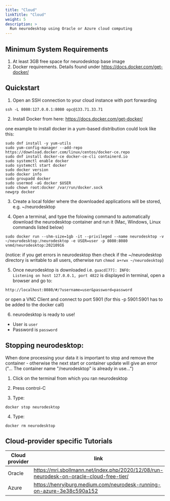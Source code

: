 ```yaml
---
title: "Cloud"
linkTitle: "Cloud"
weight: 5
description: >
  Run neurodesktop using Oracle or Azure cloud computing
---
```


## Minimum System Requirements
1. At least 3GB free space for neurodesktop base image
2. Docker requirements. Details found under https://docs.docker.com/get-docker/

## Quickstart
1. Open an SSH connection to your cloud instance with port forwarding
```
ssh -L 8080:127.0.0.1:8080 opc@133.71.33.71
```

2. Install Docker from here: https://docs.docker.com/get-docker/ 

one example to install docker in a yum-based distribution could look like this:
```
sudo dnf install -y yum-utils 
sudo yum-config-manager --add-repo https://download.docker.com/linux/centos/docker-ce.repo
sudo dnf install docker-ce docker-ce-cli containerd.io
sudo systemctl enable docker
sudo systemctl start docker
sudo docker version
sudo docker info
sudo groupadd docker
sudo usermod -aG docker $USER
sudo chown root:docker /var/run/docker.sock
newgrp docker
```

3. Create a local folder where the downloaded applications will be stored, e.g. ~/neurodesktop

4. Open a terminal, and type the folowing command to automatically download the neurodesktop container and run it (Mac, Windows, Linux commands listed below) 

```
sudo docker run --shm-size=1gb -it --privileged --name neurodesktop -v ~/neurodesktop:/neurodesktop -e USER=user -p 8080:8080 vnmd/neurodesktop:20210916
```
(notice: if you get errors in neurodesktop then check if the ~/neurodesktop directory is writable to all users, otherwise run `chmod a+rwx ~/neurodesktop`)

5. Once neurodesktop is downloaded i.e. `guacd[77]: INFO:        Listening on host 127.0.0.1, port 4822` is displayed in terminal, open a browser and go to:
```
http://localhost:8080/#/?username=user&password=password
```
or open a VNC Client and connect to port 5901 (for this -p 5901:5901 has to be added to the docker call)

6. neurodesktop is ready to use!
- User is `user`
- Password is `password`

## Stopping neurodesktop:
When done processing your data it is important to stop and remove the container - otherwise the next start or container update will give an error ("... The container name "/neurodesktop" is already in use...")
1. Click on the terminal from which you ran neurodesktop

2. Press control-C

3. Type:
```
docker stop neurodesktop
```
4. Type:
```
docker rm neurodesktop
```


## Cloud-provider specific Tutorials 
| Cloud provider | link                                                                                    |
|----------------|-----------------------------------------------------------------------------------------|
| Oracle         | https://mri.sbollmann.net/index.php/2020/12/08/run-neurodesk-on-oracle-cloud-free-tier/ |
| Azure          | https://henryjburg.medium.com/neurodesk-running-on-azure-3e38c590a152                   |
